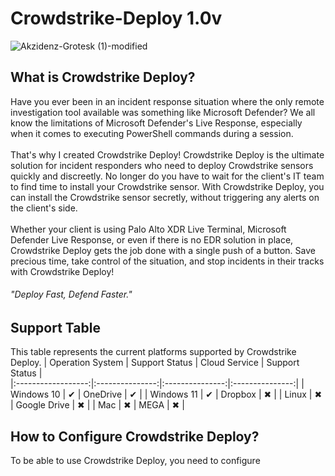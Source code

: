# Crowdstrike-Deploy 1.0v
![Akzidenz-Grotesk (1)-modified](https://github.com/YosfanEilay/Crowdstrike-Deploy/assets/132997318/0efe4f7d-ea13-4ff3-a92a-60ba90f1a7a0)

## What is Crowdstrike Deploy?
Have you ever been in an incident response situation where the only remote investigation tool available was something like Microsoft Defender? We all know the limitations of Microsoft Defender's Live Response, especially when it comes to executing PowerShell commands during a session.
</br> </br>
That's why I created Crowdstrike Deploy! Crowdstrike Deploy is the ultimate solution for incident responders who need to deploy Crowdstrike sensors quickly and discreetly. No longer do you have to wait for the client's IT team to find time to install your Crowdstrike sensor. With Crowdstrike Deploy, you can install the Crowdstrike sensor secretly, without triggering any alerts on the client's side.
</br> </br>
Whether your client is using Palo Alto XDR Live Terminal, Microsoft Defender Live Response, or even if there is no EDR solution in place, Crowdstrike Deploy gets the job done with a single push of a button. Save precious time, take control of the situation, and stop incidents in their tracks with Crowdstrike Deploy!
###### "Deploy Fast, Defend Faster."</br>

## Support Table
This table represents the current platforms supported by Crowdstrike Deploy.
| Operation System   | Support Status  | Cloud Service  | Support Status  |     
|:------------------:|:---------------:|:---------------:|:---------------:|
| Windows 10         | ✔               | OneDrive        | ✔              |
| Windows 11         | ✔               | Dropbox         | ✖              |
| Linux              | ✖               | Google Drive    | ✖              |
| Mac                | ✖               | MEGA            | ✖              |

## How to Configure Crowdstrike Deploy?
To be able to use Crowdstrike Deploy, you need to configure 
